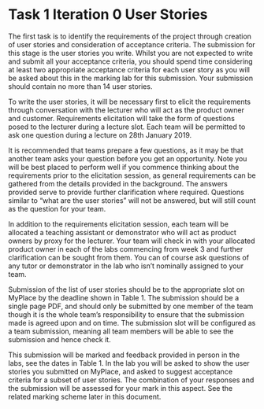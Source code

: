 # Task 1 Iteration 0 User Stories


The first task is to identify the requirements of the project through creation of user stories and consideration of acceptance criteria. The submission for this
stage is the user stories you write. Whilst you are not expected to write and submit all your acceptance criteria, you should spend time considering at least
two appropriate acceptance criteria for each user story as you will be asked about this in the marking lab for this submission. Your submission should contain
no more than 14 user stories.

To write the user stories, it will be necessary first to elicit the requirements through conversation with the lecturer who will act as the product owner and
customer. Requirements elicitation will take the form of questions posed to the lecturer during a lecture slot. Each team will be permitted to ask one question
during a lecture on 28th January 2019. 

It is recommended that teams prepare a few questions, as it may be that another team asks your question before you get an opportunity. Note you will be
best placed to perform well if you commence thinking about the requirements prior to the elicitation session, as general requirements can be gathered from
the details provided in the background. The answers provided serve to provide further clarification where required. Questions similar to “what are the user
stories” will not be answered, but will still count as the question for your team.

In addition to the requirements elicitation session, each team will be allocated a teaching assistant or demonstrator who will act as product owners by proxy
for the lecturer. Your team will check in with your allocated product owner in each of the labs commencing from week 3 and further clarification can be
sought from them. You can of course ask questions of any tutor or demonstrator in the lab who isn’t nominally assigned to your team.

Submission of the list of user stories should be to the appropriate slot on MyPlace by the deadline shown in Table 1. The submission should be a single page
PDF, and should only be submitted by one member of the team though it is the whole team’s responsibility to ensure that the submission made is agreed
upon and on time. The submission slot will be configured as a team submission, meaning all team members will be able to see the submission and hence
check it.

This submission will be marked and feedback provided in person in the labs, see the dates in Table 1. In the lab you will be asked to show the user stories you
submitted on MyPlace, and asked to suggest acceptance criteria for a subset of user stories. The combination of your responses and the submission will be
assessed for your mark in this aspect. See the related marking scheme later in this document.
